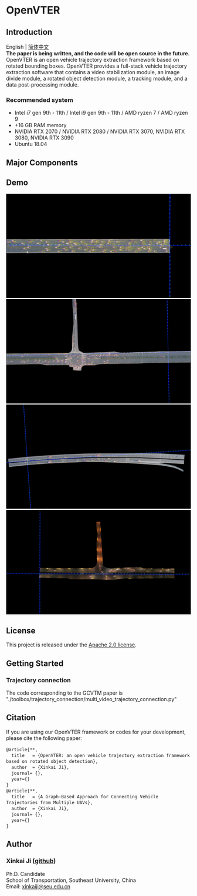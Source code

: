 OpenVTER
===============
## Introduction

English | [简体中文](README_zh-CN.md)  
**The paper is being written, and the code will be open source in the future.**  
OpenVTER is an open vehicle trajectory extraction framework based on rotated bounding boxes.
OpenVTER provides a full-stack vehicle trajectory extraction software that contains a video stabilization module, 
an image divide module, a rotated object detection module, a tracking module, and a data post-processing module. 
### Recommended system

* Intel i7 gen 9th - 11th / Intel i9 gen 9th - 11th / AMD ryzen 7 / AMD ryzen 9
* +16 GB RAM memory 
* NVIDIA RTX 2070 / NVIDIA RTX 2080 / NVIDIA RTX 3070, NVIDIA RTX 3080, NVIDIA RTX 3090
* Ubuntu 18.04

## Major Components

## Demo
 ![track](docs/md_files/images/tracking_result1.jpg)![track](docs/md_files/images/tracking_result2.jpg)
 ![track](docs/md_files/images/tracking_result3.jpg)![track](docs/md_files/images/tracking_result4.jpg)

## License


This project is released under the [Apache 2.0 license](LICENSE).

## Getting Started
### Trajectory connection

The code corresponding to the GCVTM paper is "./toolbox/trajectory_connection/multi_video_trajectory_connection.py"

## Citation

 If you are using our OpenVTER framework or codes for your development, please cite the following paper:

```
@article{**,
  title   = {OpenVTER: an open vehicle trajectory extraction framework based on rotated object detection},
  author  = {Xinkai Ji},
  journal= {},
  year={}
}
@article{**,
  title   = {A Graph-Based Approach for Connecting Vehicle Trajectories from Multiple UAVs},
  author  = {Xinkai Ji},
  journal= {},
  year={}
}
```

## Author
### Xinkai Ji ([github](https://github.com/xinkaiji))
Ph.D. Candidate  
School of Transportation, Southeast University, China  
Email: xinkaiji@seu.edu.cn